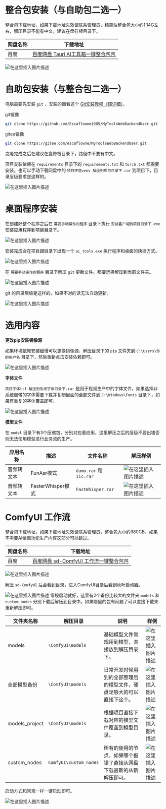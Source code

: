 # 整合包安装（与自助包二选一）

整合包下载地址，如果下载地址失效请联系管理员，精简后整合包大小约1.14G左右，解压目录不能有中文，建议在盘符根目录下。

|网盘名称| 下载地址|
|-|-|
|百度|[百度网盘 Tauri AI工具箱一键整合包包](https://pan.baidu.com/s/12Eyg6KKRf9rjxRYJUMcAPA?pwd=k9pu)

![在这里插入图片描述](https://i-blog.csdnimg.cn/direct/bf16712c9b6f4d49abe03ccc299fc0d3.png)

# 自助包安装（与整合包二选一）

电脑需要先安装 `git` ，安装的画看这个 [Git安装教程（超详细）](https://blog.csdn.net/qq_45281589/article/details/134650456)。

git镜像

```bash
git clone https://github.com/Escaflowne1985/MyToolsWebBackendUser.git
```

gitee镜像

```bash
git clone https://gitee.com/escaflowne/MyToolsWebBackendUser.git
```

克隆完成之后在建议在盘符根目录下，路径中不要有中文。

项目安装依赖在 `requirements` 目录下的 `requirements.txt` 和  `torch.txt` 都需要安装。也可以手动下载网盘中的 `项目环境venv 解压到项目目录下.rar` 到项目下，目录层级要求是这样的。

![在这里插入图片描述](https://i-blog.csdnimg.cn/direct/6d17b329bbfc495988380801b921cadc.png)

# 桌面程序安装

在创建好整个程序之后在 `需要手动操作的程序` 目录下执行 `安装客户端到项目目录下.exe` 安装应用程序到项目目录下。

![在这里插入图片描述](https://i-blog.csdnimg.cn/direct/7b5383d6f1e44001a0910b9303b9ab3f.png)

安装完成会在项目跟目录下出现一个 `ai_tools.exe` 执行程序和桌面的快捷方式。

![在这里插入图片描述](https://i-blog.csdnimg.cn/direct/524224a8a84449e599767ce15861038e.png)

在 `需要手动操作的程序` 目录下解压 `git` 更新文件。都要选择解压到当前文件夹。 

![在这里插入图片描述](https://i-blog.csdnimg.cn/direct/0311748f40db4b1cbab5a795beebc1f1.png)

git 的目录层级是这样的，如果不对的话无法自动更新。

![在这里插入图片描述](https://i-blog.csdnimg.cn/direct/dc8461d7be424cdb900f7b98311e0c7c.png)
# 选用内容

**更改pip安装镜像源**

如果环境依赖安装缓慢可以更换镜像源，解压目录下的 `pip` 文件夹到 `C:\Users\你的用户名` 目录下，然后重新点击安装依赖即可。

![在这里插入图片描述](https://i-blog.csdnimg.cn/direct/4a9cd7470d0a4b2391a72e3940c584f5.png)

**字体文件**

`项目字体ttf 解压到系统字体目录下.rar` 是用于视频生产中的字体文件，如果选择非系统自带的字体需要下载并复制里面的全部文件到 `C:\Windows\Fonts` 目录下，如果有重复的字体覆盖即可。

![在这里插入图片描述](https://i-blog.csdnimg.cn/direct/abe80837dfc7444e8649ddaf7b6cf282.png)

**模型文件**

在 `model` 目录下有3个压缩包，分别对应着应用，这里解压之后的层级不要出错否则无法使用模型进行业务流的生产。

| 应用名称   | 描述       | 文件名称          | 解压样例                                   |
| ---------- | ---------- | ----------------- | ------------------------------------------ |
| 音频转文本 | FunAsr模式 | `damo.rar` 和 `iic.rar` | ![在这里插入图片描述](https://i-blog.csdnimg.cn/direct/dca34c5365f34b41b4777aea0984eb70.png)
|音频转文本| FasterWhisper模式| `FastWhisper.rar`|  ![在这里插入图片描述](https://i-blog.csdnimg.cn/direct/3825386752344786be5814bfc044dd73.png) |

# ComfyUI 工作流

整合包下载地址，如果下载地址失效请联系管理员，整合包大小约980GB，如果不需要AI绘画功能生产内容这部分可以跳过。

|网盘名称| 下载地址|
|-|-|
| 百度     | [百度网盘 sd-ComfyUI 工作流一键整合包包](https://pan.baidu.com/s/1iJERH6sAcFE1KyRZixHNow?pwd=tneh) |

![在这里插入图片描述](https://i-blog.csdnimg.cn/direct/d40ad15d6bd549d98d27f6015d0bced4.png)


解压 `sd-ComfyUI` 后会看到目录，进入ComfyUI目录后看到秋叶启动器。

![在这里插入图片描述](https://i-blog.csdnimg.cn/direct/8547a8acefd24b95b048ac8e1383791a.png)
常规启动就好，这里有2个备份比较大的文件夹 `models` 和 `custom_nodes` 分别下载后解压到目录中。如果哪里的包有问题了可以直接下载来重新解压即可。

|文件夹名称|解压目录|说明|样例|
|-|-|-|-|
|models|`\ComfyUI\models`|基础模型文件常规用到模型，直接放到解压目录下。|![在这里插入图片描述](https://i-blog.csdnimg.cn/direct/1abfbd64f0e24e76a3f49ebe64e53aa3.png)
|全部模型备份|`\ComfyUI\models`|日常开发时候用到的全部整理后的模型文件，硬盘足够大的可以直接下这个。|![在这里插入图片描述](https://i-blog.csdnimg.cn/direct/1abfbd64f0e24e76a3f49ebe64e53aa3.png)
|models_project|`\ComfyUI\models`|根据项目直接下载对应的模型文件覆盖到模型目录。|![在这里插入图片描述](https://i-blog.csdnimg.cn/direct/41480ae8d34e419fa638800e3d45e849.png)
|custom_nodes|`ComfyUI\custom_nodes`|所有的使用的节点，如果哪个报错了直接从网盘下载最新的从新解压即可。|![在这里插入图片描述](https://i-blog.csdnimg.cn/direct/0fc15e6f46f44c2ca90c17869afa17fe.png)

启动方式和常规一样一键启动即可。

![在这里插入图片描述](https://i-blog.csdnimg.cn/direct/f8e254d129e84e6795197f8843a36565.png)